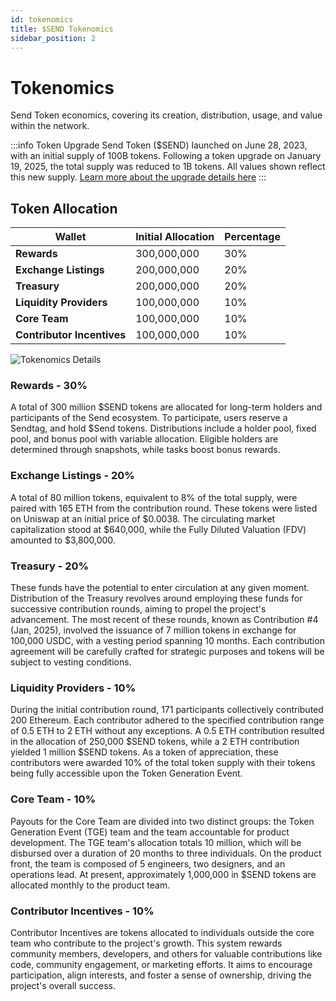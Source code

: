 ```yaml
---
id: tokenomics
title: $SEND Tokenomics
sidebar_position: 2
---
```


# Tokenomics

Send Token economics, covering its creation, distribution, usage, and value within the network.

:::info Token Upgrade
Send Token ($SEND) launched on June 28, 2023, with an initial supply of 100B tokens. Following a token upgrade on January 19, 2025, the total supply was reduced to 1B tokens. All values shown reflect this new supply. [Learn more about the upgrade details here](/send-token/upgrade)
:::

## Token Allocation

| Wallet | Initial Allocation | Percentage |
|--------|-------------------|------------|
| **Rewards** | 300,000,000 | 30% |
| **Exchange Listings** | 200,000,000 | 20% |
| **Treasury** | 200,000,000 | 20% |
| **Liquidity Providers** | 100,000,000 | 10% |
| **Core Team** | 100,000,000 | 10% |
| **Contributor Incentives** | 100,000,000 | 10% |

![Tokenomics Details](/img/tokenomics.png)

### **Rewards - 30%**
A total of 300 million $SEND tokens are allocated for long-term holders and participants of the Send ecosystem. To participate, users reserve a Sendtag, and hold $Send tokens. Distributions include a holder pool, fixed pool, and bonus pool with variable allocation. Eligible holders are determined through snapshots, while tasks boost bonus rewards.

### **Exchange Listings - 20%**
A total of 80 million tokens, equivalent to 8% of the total supply, were paired with 165 ETH from the contribution round. These tokens were listed on Uniswap at an initial price of $0.0038. The circulating market capitalization stood at $640,000, while the Fully Diluted Valuation (FDV) amounted to $3,800,000.

### **Treasury - 20%**
These funds have the potential to enter circulation at any given moment. Distribution of the Treasury revolves around employing these funds for successive contribution rounds, aiming to propel the project's advancement. The most recent of these rounds, known as Contribution #4 (Jan, 2025), involved the issuance of 7 million tokens in exchange for 100,000 USDC, with a vesting period spanning 10 months. Each contribution agreement will be carefully crafted for strategic purposes and tokens will be subject to vesting conditions.

### **Liquidity Providers - 10%**
During the initial contribution round, 171 participants collectively contributed 200 Ethereum. Each contributor adhered to the specified contribution range of 0.5 ETH to 2 ETH without any exceptions. A 0.5 ETH contribution resulted in the allocation of 250,000 $SEND tokens, while a 2 ETH contribution yielded 1 million $SEND tokens. As a token of appreciation, these contributors were awarded 10% of the total token supply with their tokens being fully accessible upon the Token Generation Event.

### **Core Team - 10%**
Payouts for the Core Team are divided into two distinct groups: the Token Generation Event (TGE) team and the team accountable for product development. The TGE team's allocation totals 10 million, which will be disbursed over a duration of 20 months to three individuals. On the product front, the team is composed of 5 engineers, two designers, and an operations lead. At present, approximately 1,000,000 in $SEND tokens are allocated monthly to the product team.

### **Contributor Incentives - 10%**
Contributor Incentives are tokens allocated to individuals outside the core team who contribute to the project's growth. This system rewards community members, developers, and others for valuable contributions like code, community engagement, or marketing efforts. It aims to encourage participation, align interests, and foster a sense of ownership, driving the project's overall success.